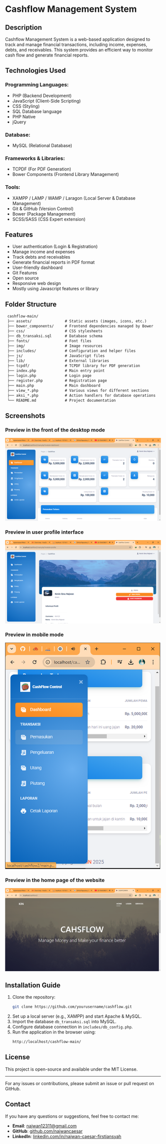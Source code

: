 # Cashflow Management System

## Description

Cashflow Management System is a web-based application designed to track and manage financial transactions, including income, expenses, debts, and receivables. This system provides an efficient way to monitor cash flow and generate financial reports.

## Technologies Used

### Programming Languages:

- PHP (Backend Development)
- JavaScript (Client-Side Scripting)
- CSS (Styling)
- SQL Database language
- PHP Native
- jQuery

### Database:

- MySQL (Relational Database)

### Frameworks & Libraries:

- TCPDF (For PDF Generation)
- Bower Components (Frontend Library Management)

### Tools:

- XAMPP / LAMP / WAMP / Laragon (Local Server & Database Management)
- Git & GitHub (Version Control)
- Bower (Package Management)
- SCSS/SASS (CSS Expert extension)

## Features

- User authentication (Login & Registration)
- Manage income and expenses
- Track debts and receivables
- Generate financial reports in PDF format
- User-friendly dashboard
- Git Features
- Open source
- Responsive web design
- Mostly using Javascript features or library

## Folder Structure

```
 cashflow-main/
 ├── assets/               # Static assets (images, icons, etc.)
 ├── bower_components/     # Frontend dependencies managed by Bower
 ├── css/                  # CSS stylesheets
 ├── db_transaksi.sql      # Database schema
 ├── fonts/                # Font files
 ├── img/                  # Image resources
 ├── includes/             # Configuration and helper files
 ├── js/                   # JavaScript files
 ├── lib/                  # External libraries
 ├── tcpdf/                # TCPDF library for PDF generation
 ├── index.php             # Main entry point
 ├── login.php             # Login page
 ├── register.php          # Registration page
 ├── main.php              # Main dashboard
 ├── view_*.php            # Various views for different sections
 ├── aksi_*.php            # Action handlers for database operations
 └── README.md             # Project documentation
```

## Screenshots
### Preview in the front of the desktop mode

![My Documentation for Readme](img/P-2.PNG)
### Preview in user profile interface

![My Documentation for Readme](img/P-3.PNG)
### Preview in mobile mode

![My Documentation for Readme](img/P-4.PNG)
### Preview in the home page of the website

![My Documentation for Readme](img/P-1.png)

## Installation Guide

1. Clone the repository:
   ```sh
   git clone https://github.com/yourusername/cashflow.git
   ```
2. Set up a local server (e.g., XAMPP) and start Apache & MySQL.
3. Import the database `db_transaksi.sql` into MySQL.
4. Configure database connection in `includes/db_config.php`.
5. Run the application in the browser using:
   ```sh
   http://localhost/cashflow-main/
   ```

## License

This project is open-source and available under the MIT License.

---

For any issues or contributions, please submit an issue or pull request on GitHub.

## Contact

If you have any questions or suggestions, feel free to contact me:

- **Email**: [najwan12311@gmail.com](mailto:najwan12311@gmail.com)
- **GitHub**: [github.com/najwancaesar](https://github.com/najwancaesar)
- **LinkedIn**: [linkedin.com/in/najwan-caesar-firstiansyah](https://www.linkedin.com/in/najwan-caesar-firstiansyah-152814266/)

